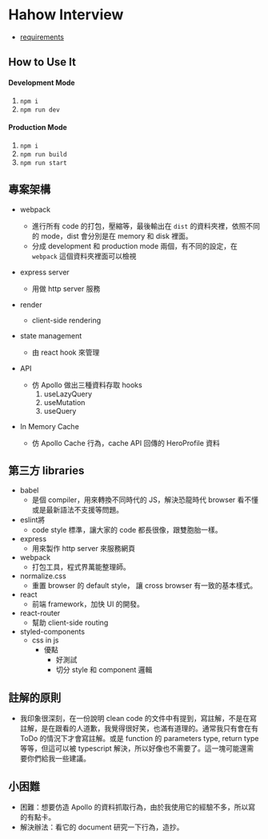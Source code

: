 # Hahow Interview
* [requirements](https://github.com/hahow/hahow-recruit/blob/master/frontend.md)

## How to Use It

#### Development Mode
1. `npm i`
2. `npm run dev`

#### Production Mode
1. `npm i`
2. `npm run build`
3. `npm run start`


## 專案架構
* webpack
    * 進行所有 code 的打包，壓縮等，最後輸出在 `dist` 的資料夾裡，依照不同的 mode，dist 會分別是在 memory 和 disk 裡面。
    * 分成 development 和 production mode 兩個，有不同的設定，在 `webpack` 這個資料夾裡面可以檢視

* express server
    * 用做 http server 服務

* render
    * client-side rendering

* state management
    * 由 react hook 來管理

* API
    * 仿 Apollo 做出三種資料存取 hooks
        1. useLazyQuery
        2. useMutation
        3. useQuery

* In Memory Cache
    * 仿 Apollo Cache 行為，cache API 回傳的 HeroProfile 資料

## 第三方 libraries
* babel
    * 是個 compiler，用來轉換不同時代的 JS，解決恐龍時代 browser 看不懂或是最新語法不支援等問題。
* eslint將
    * code style 標準，讓大家的 code 都長很像，跟雙胞胎一樣。
* express
    * 用來製作 http server 來服務網頁
* webpack
    * 打包工具，程式界萬能整理師。
* normalize.css
    * 重置 browser 的 default style， 讓 cross browser 有一致的基本樣式。
* react
    * 前端 framework，加快 UI 的開發。
* react-router
    * 幫助 client-side routing
* styled-components
    * css in js
        * 優點
            * 好測試
            * 切分 style 和 component 邏輯

## 註解的原則
* 我印象很深刻，在一份說明 clean code 的文件中有提到，寫註解，不是在寫註解，是在跟看的人道歉，我覺得很好笑，也滿有道理的。通常我只有會在有 ToDo 的情況下才會寫註解。或是 function 的 parameters type, return type 等等，但這可以被 typescript 解決，所以好像也不需要了。這一塊可能還需要你們給我一些建議。

## 小困難
* 困難：想要仿造 Apollo 的資料抓取行為，由於我使用它的經驗不多，所以寫的有點卡。
* 解決辦法：看它的 document 研究一下行為，造抄。
